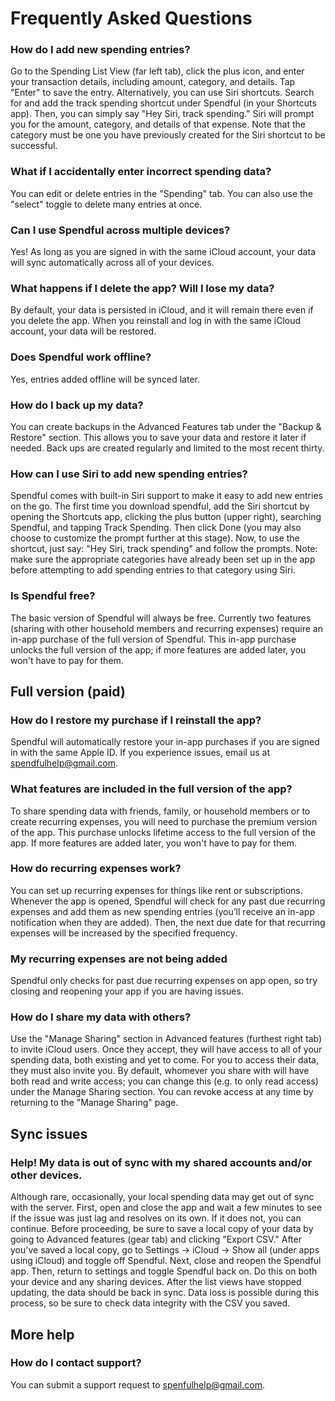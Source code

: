 # Frequently Asked Questions  

### How do I add new spending entries?  
Go to the Spending List View (far left tab), click the plus icon, and enter your transaction details, including amount, category, and details. Tap "Enter" to save the entry.  Alternatively, you can use Siri shortcuts. Search for and add the track spending shortcut under Spendful (in your Shortcuts app). Then, you can simply say "Hey Siri, track spending." Siri will prompt you for the amount, category, and details of that expense. Note that the category must be one you have previously created for the Siri shortcut to be successful.

### What if I accidentally enter incorrect spending data?  
You can edit or delete entries in the "Spending" tab.  You can also use the "select" toggle to delete many entries at once.

### Can I use Spendful across multiple devices?  
Yes! As long as you are signed in with the same iCloud account, your data will sync automatically across all of your devices.  

### What happens if I delete the app? Will I lose my data?  
By default, your data is persisted in iCloud, and it will remain there even if you delete the app. When you reinstall and log in with the same iCloud account, your data will be restored. 

### Does Spendful work offline?  
Yes, entries added offline will be synced later.

### How do I back up my data?  
You can create backups in the Advanced Features tab under the "Backup & Restore" section. This allows you to save your data and restore it later if needed. Back ups are created regularly and limited to the most recent thirty.

### How can I use Siri to add new spending entries?
Spendful comes with built-in Siri support to make it easy to add new entries on the go. The first time you download spendful, add the Siri shortcut by opening the Shortcuts app, clicking the plus button (upper right), searching Spendful, and tapping Track Spending. Then click Done (you may also choose to customize the prompt further at this stage). Now, to use the shortcut, just say: "Hey Siri, track spending" and follow the prompts. Note: make sure the appropriate categories have already been set up in the app before attempting to add spending entries to that category using Siri.

### Is Spendful free?  
The basic version of Spendful will always be free. Currently two features (sharing with other household members and recurring expenses) require an in-app purchase of the full version of Spendful. This in-app purchase unlocks the full version of the app; if more features are added later, you won't have to pay for them.

## Full version (paid)

### How do I restore my purchase if I reinstall the app?  
Spendful will automatically restore your in-app purchases if you are signed in with the same Apple ID. If you experience issues, email us at spendfulhelp@gmail.com.

### What features are included in the full version of the app?  
To share spending data with friends, family, or household members or to create recurring expenses, you will need to purchase the premium version of the app. This purchase unlocks lifetime access to the full version of the app. If more features are added later, you won't have to pay for them.

### How do recurring expenses work?  
You can set up recurring expenses for things like rent or subscriptions. Whenever the app is opened, Spendful will check for any past due recurring expenses and add them as new spending entries (you’ll receive an in-app notification when they are added). Then, the next due date for that recurring expenses will be increased by the specified frequency.

### My recurring expenses are not being added
Spendful only checks for past due recurring expenses on app open, so try closing and reopening your app if you are having issues.

### How do I share my data with others?  
Use the "Manage Sharing" section in Advanced features (furthest right tab) to invite iCloud users. Once they accept, they will have access to all of your spending data, both existing and yet to come. For you to access their data, they must also invite you. By default, whomever you share with will have both read and write access; you can change this (e.g. to only read access) under the Manage Sharing section. You can revoke access at any time by returning to the "Manage Sharing" page.


## Sync issues

### Help! My data is out of sync with my shared accounts and/or other devices.
Although rare, occasionally, your local spending data may get out of sync with the server. First, open and close the app and wait a few minutes to see if the issue was just lag and resolves on its own. If it does not, you can continue. Before proceeding, be sure to save a local copy of your data by going to Advanced features (gear tab) and clicking "Export CSV." After you've saved a local copy, go to Settings -> iCloud -> Show all (under apps using iCloud) and toggle off Spendful. Next, close and reopen the Spendful app. Then, return to settings and toggle Spendful back on. Do this on both your device and any sharing devices. After the list views have stopped updating, the data should be back in sync. Data loss is possible during this process, so be sure to check data integrity with the CSV you saved.


## More help

### How do I contact support?  
You can submit a support request to spenfulhelp@gmail.com.   
